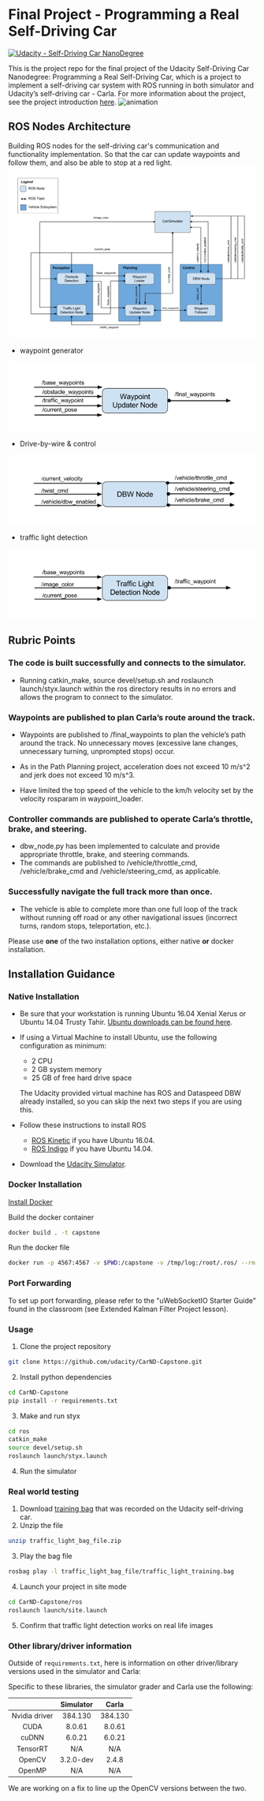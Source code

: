 # Final Project - Programming a Real Self-Driving Car
[![Udacity - Self-Driving Car NanoDegree](https://s3.amazonaws.com/udacity-sdc/github/shield-carnd.svg)](http://www.udacity.com/drive)

This is the project repo for the final project of the Udacity Self-Driving Car Nanodegree: Programming a Real Self-Driving Car, which is a project to implement a self-driving car system with ROS running in both simulator and Udacity’s self-driving car - Carla.
For more information about the project, see the project introduction [here](https://classroom.udacity.com/nanodegrees/nd013/parts/6047fe34-d93c-4f50-8336-b70ef10cb4b2/modules/e1a23b06-329a-4684-a717-ad476f0d8dff/lessons/462c933d-9f24-42d3-8bdc-a08a5fc866e4/concepts/5ab4b122-83e6-436d-850f-9f4d26627fd9).
![animation](images/auto1.gif)
## ROS Nodes Architecture
Building ROS nodes for the self-driving car's communication and functionality implementation. So that the car can update waypoints and follow them, and also be able to stop at a red light.
![architrcture](images/graph.png)
- waypoint generator

![waypoint_node](images/waypoint_node.png)
- Drive-by-wire & control

![dbw](images/dbw_node.png)
- traffic light detection

![light](images/light_node.png)

## Rubric Points

### The code is built successfully and connects to the simulator.
- Running catkin_make, source devel/setup.sh and roslaunch launch/styx.launch within the ros directory results in no errors and allows the program to connect to the simulator.
### Waypoints are published to plan Carla’s route around the track.
- Waypoints are published to /final_waypoints to plan the vehicle’s path around the track. No unnecessary moves (excessive lane changes, unnecessary turning, unprompted stops) occur.

- As in the Path Planning project, acceleration does not exceed 10 m/s^2 and jerk does not exceed 10 m/s^3.

- Have limited the top speed of the vehicle to the km/h velocity set by the velocity rosparam in waypoint_loader.

### Controller commands are published to operate Carla’s throttle, brake, and steering.
- dbw_node.py has been implemented to calculate and provide appropriate throttle, brake, and steering commands.
- The commands are published to /vehicle/throttle_cmd, /vehicle/brake_cmd and /vehicle/steering_cmd, as applicable.

### Successfully navigate the full track more than once.
- The vehicle is able to complete more than one full loop of the track without running off road or any other navigational issues (incorrect turns, random stops, teleportation, etc.).

Please use **one** of the two installation options, either native **or** docker installation.

## Installation Guidance
### Native Installation

* Be sure that your workstation is running Ubuntu 16.04 Xenial Xerus or Ubuntu 14.04 Trusty Tahir. [Ubuntu downloads can be found here](https://www.ubuntu.com/download/desktop).
* If using a Virtual Machine to install Ubuntu, use the following configuration as minimum:
  * 2 CPU
  * 2 GB system memory
  * 25 GB of free hard drive space

  The Udacity provided virtual machine has ROS and Dataspeed DBW already installed, so you can skip the next two steps if you are using this.

* Follow these instructions to install ROS
  * [ROS Kinetic](http://wiki.ros.org/kinetic/Installation/Ubuntu) if you have Ubuntu 16.04.
  * [ROS Indigo](http://wiki.ros.org/indigo/Installation/Ubuntu) if you have Ubuntu 14.04.
* Download the [Udacity Simulator](https://github.com/udacity/CarND-Capstone/releases).

### Docker Installation
[Install Docker](https://docs.docker.com/engine/installation/)

Build the docker container
```bash
docker build . -t capstone
```

Run the docker file
```bash
docker run -p 4567:4567 -v $PWD:/capstone -v /tmp/log:/root/.ros/ --rm -it capstone
```

### Port Forwarding
To set up port forwarding, please refer to the "uWebSocketIO Starter Guide" found in the classroom (see Extended Kalman Filter Project lesson).

### Usage

1. Clone the project repository
```bash
git clone https://github.com/udacity/CarND-Capstone.git
```

2. Install python dependencies
```bash
cd CarND-Capstone
pip install -r requirements.txt
```
3. Make and run styx
```bash
cd ros
catkin_make
source devel/setup.sh
roslaunch launch/styx.launch
```
4. Run the simulator

### Real world testing
1. Download [training bag](https://s3-us-west-1.amazonaws.com/udacity-selfdrivingcar/traffic_light_bag_file.zip) that was recorded on the Udacity self-driving car.
2. Unzip the file
```bash
unzip traffic_light_bag_file.zip
```
3. Play the bag file
```bash
rosbag play -l traffic_light_bag_file/traffic_light_training.bag
```
4. Launch your project in site mode
```bash
cd CarND-Capstone/ros
roslaunch launch/site.launch
```
5. Confirm that traffic light detection works on real life images

### Other library/driver information
Outside of `requirements.txt`, here is information on other driver/library versions used in the simulator and Carla:

Specific to these libraries, the simulator grader and Carla use the following:

|        | Simulator | Carla  |
| :-----------: |:-------------:| :-----:|
| Nvidia driver | 384.130 | 384.130 |
| CUDA | 8.0.61 | 8.0.61 |
| cuDNN | 6.0.21 | 6.0.21 |
| TensorRT | N/A | N/A |
| OpenCV | 3.2.0-dev | 2.4.8 |
| OpenMP | N/A | N/A |

We are working on a fix to line up the OpenCV versions between the two.
